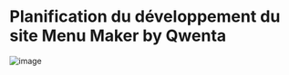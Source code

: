 # Planification du développement du site Menu Maker by Qwenta 
![image](https://github.com/cl201ficelle/Qwenta_Chedhomme_Melanie/assets/139238877/c2f27a1e-437a-4d62-a9b1-83b93754c020)
